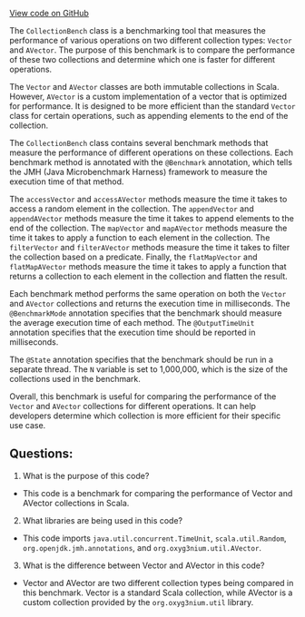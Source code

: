[View code on GitHub](https://github.com/alephium/alephium/benchmark/src/main/scala/org/alephium/benchmark/CollectionBench.scala)

The `CollectionBench` class is a benchmarking tool that measures the performance of various operations on two different collection types: `Vector` and `AVector`. The purpose of this benchmark is to compare the performance of these two collections and determine which one is faster for different operations.

The `Vector` and `AVector` classes are both immutable collections in Scala. However, `AVector` is a custom implementation of a vector that is optimized for performance. It is designed to be more efficient than the standard `Vector` class for certain operations, such as appending elements to the end of the collection.

The `CollectionBench` class contains several benchmark methods that measure the performance of different operations on these collections. Each benchmark method is annotated with the `@Benchmark` annotation, which tells the JMH (Java Microbenchmark Harness) framework to measure the execution time of that method.

The `accessVector` and `accessAVector` methods measure the time it takes to access a random element in the collection. The `appendVector` and `appendAVector` methods measure the time it takes to append elements to the end of the collection. The `mapVector` and `mapAVector` methods measure the time it takes to apply a function to each element in the collection. The `filterVector` and `filterAVector` methods measure the time it takes to filter the collection based on a predicate. Finally, the `flatMapVector` and `flatMapAVector` methods measure the time it takes to apply a function that returns a collection to each element in the collection and flatten the result.

Each benchmark method performs the same operation on both the `Vector` and `AVector` collections and returns the execution time in milliseconds. The `@BenchmarkMode` annotation specifies that the benchmark should measure the average execution time of each method. The `@OutputTimeUnit` annotation specifies that the execution time should be reported in milliseconds.

The `@State` annotation specifies that the benchmark should be run in a separate thread. The `N` variable is set to 1,000,000, which is the size of the collections used in the benchmark.

Overall, this benchmark is useful for comparing the performance of the `Vector` and `AVector` collections for different operations. It can help developers determine which collection is more efficient for their specific use case.
## Questions: 
 1. What is the purpose of this code?
- This code is a benchmark for comparing the performance of Vector and AVector collections in Scala.

2. What libraries are being used in this code?
- This code imports `java.util.concurrent.TimeUnit`, `scala.util.Random`, `org.openjdk.jmh.annotations`, and `org.oxyg3nium.util.AVector`.

3. What is the difference between Vector and AVector in this code?
- Vector and AVector are two different collection types being compared in this benchmark. Vector is a standard Scala collection, while AVector is a custom collection provided by the `org.oxyg3nium.util` library.